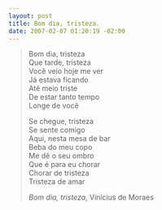 ```yaml
--- 
layout: post
title: Bom dia, tristeza.
date: 2007-02-07 01:20:19 -02:00
---
```


> Bom dia, tristeza  
> Que tarde, tristeza  
> Você veio hoje me ver  
> Já estava ficando  
> Até meio triste  
> De estar tanto tempo  
> Longe de você  
>   
> Se chegue, tristeza  
> Se sente comigo  
> Aqui, nesta mesa de bar  
> Beba do meu copo  
> Me dê o seu ombro  
> Que é para eu chorar  
> Chorar de tristeza  
> Tristeza de amar  
>   
> <footer><cite>Bom dia, tristeza</cite>, Vinícius de Moraes</footer>  

